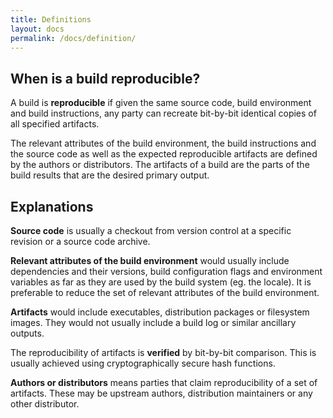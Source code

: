 ```yaml
---
title: Definitions
layout: docs
permalink: /docs/definition/
---
```


## When is a build reproducible?
A build is **reproducible** if given the same source code, build environment and
build instructions, any party can recreate bit-by-bit identical copies of all
specified artifacts.

The relevant attributes of the build environment, the build instructions and
the source code as well as the expected reproducible artifacts are defined by
the authors or distributors. The artifacts of a build are the parts of the
build results that are the desired primary output.

## Explanations
**Source code** is usually a checkout from version control at a specific revision or
a source code archive.

**Relevant attributes of the build environment** would usually include dependencies
and their versions, build configuration flags and environment variables as
far as they are used by the build system (eg. the locale). It is
preferable to reduce the set of relevant attributes of the build environment.

**Artifacts** would include executables, distribution packages or
filesystem images. They would not usually include a build log or similar
ancillary outputs.

The reproducibility of artifacts is **verified** by bit-by-bit comparison. This is
usually achieved using cryptographically secure hash functions.

**Authors or distributors** means parties that claim reproducibility of a set of
artifacts. These may be upstream authors, distribution maintainers or any other
distributor.
